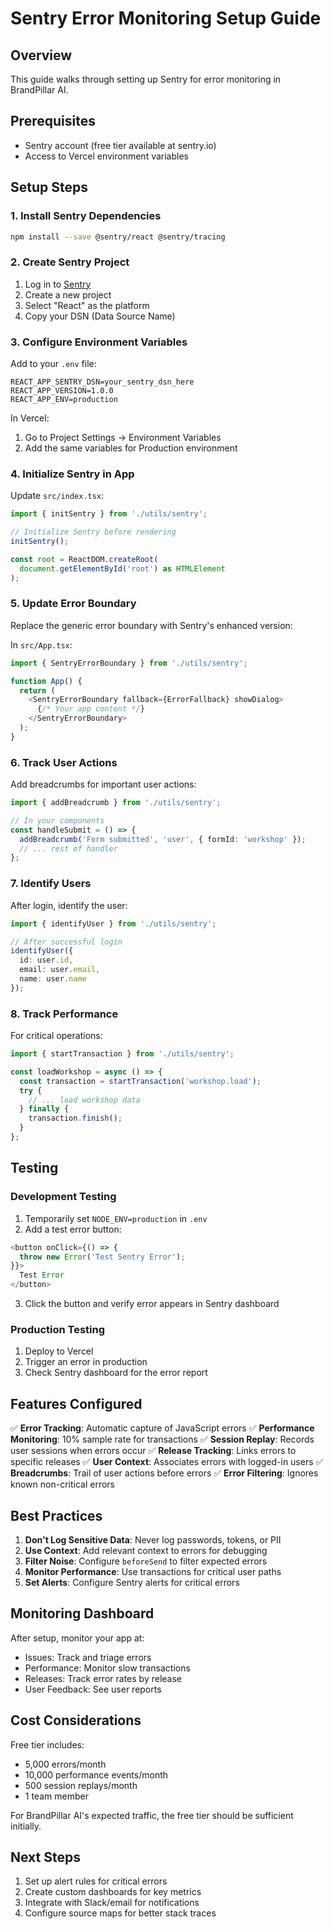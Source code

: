 # Sentry Error Monitoring Setup Guide

## Overview
This guide walks through setting up Sentry for error monitoring in BrandPillar AI.

## Prerequisites
- Sentry account (free tier available at sentry.io)
- Access to Vercel environment variables

## Setup Steps

### 1. Install Sentry Dependencies
```bash
npm install --save @sentry/react @sentry/tracing
```

### 2. Create Sentry Project
1. Log in to [Sentry](https://sentry.io)
2. Create a new project
3. Select "React" as the platform
4. Copy your DSN (Data Source Name)

### 3. Configure Environment Variables
Add to your `.env` file:
```env
REACT_APP_SENTRY_DSN=your_sentry_dsn_here
REACT_APP_VERSION=1.0.0
REACT_APP_ENV=production
```

In Vercel:
1. Go to Project Settings → Environment Variables
2. Add the same variables for Production environment

### 4. Initialize Sentry in App
Update `src/index.tsx`:
```typescript
import { initSentry } from './utils/sentry';

// Initialize Sentry before rendering
initSentry();

const root = ReactDOM.createRoot(
  document.getElementById('root') as HTMLElement
);
```

### 5. Update Error Boundary
Replace the generic error boundary with Sentry's enhanced version:

In `src/App.tsx`:
```typescript
import { SentryErrorBoundary } from './utils/sentry';

function App() {
  return (
    <SentryErrorBoundary fallback={ErrorFallback} showDialog>
      {/* Your app content */}
    </SentryErrorBoundary>
  );
}
```

### 6. Track User Actions
Add breadcrumbs for important user actions:

```typescript
import { addBreadcrumb } from './utils/sentry';

// In your components
const handleSubmit = () => {
  addBreadcrumb('Form submitted', 'user', { formId: 'workshop' });
  // ... rest of handler
};
```

### 7. Identify Users
After login, identify the user:

```typescript
import { identifyUser } from './utils/sentry';

// After successful login
identifyUser({
  id: user.id,
  email: user.email,
  name: user.name
});
```

### 8. Track Performance
For critical operations:

```typescript
import { startTransaction } from './utils/sentry';

const loadWorkshop = async () => {
  const transaction = startTransaction('workshop.load');
  try {
    // ... load workshop data
  } finally {
    transaction.finish();
  }
};
```

## Testing

### Development Testing
1. Temporarily set `NODE_ENV=production` in `.env`
2. Add a test error button:
```typescript
<button onClick={() => {
  throw new Error('Test Sentry Error');
}}>
  Test Error
</button>
```
3. Click the button and verify error appears in Sentry dashboard

### Production Testing
1. Deploy to Vercel
2. Trigger an error in production
3. Check Sentry dashboard for the error report

## Features Configured

✅ **Error Tracking**: Automatic capture of JavaScript errors
✅ **Performance Monitoring**: 10% sample rate for transactions
✅ **Session Replay**: Records user sessions when errors occur
✅ **Release Tracking**: Links errors to specific releases
✅ **User Context**: Associates errors with logged-in users
✅ **Breadcrumbs**: Trail of user actions before errors
✅ **Error Filtering**: Ignores known non-critical errors

## Best Practices

1. **Don't Log Sensitive Data**: Never log passwords, tokens, or PII
2. **Use Context**: Add relevant context to errors for debugging
3. **Filter Noise**: Configure `beforeSend` to filter expected errors
4. **Monitor Performance**: Use transactions for critical user paths
5. **Set Alerts**: Configure Sentry alerts for critical errors

## Monitoring Dashboard

After setup, monitor your app at:
- Issues: Track and triage errors
- Performance: Monitor slow transactions
- Releases: Track error rates by release
- User Feedback: See user reports

## Cost Considerations

Free tier includes:
- 5,000 errors/month
- 10,000 performance events/month
- 500 session replays/month
- 1 team member

For BrandPillar AI's expected traffic, the free tier should be sufficient initially.

## Next Steps

1. Set up alert rules for critical errors
2. Create custom dashboards for key metrics
3. Integrate with Slack/email for notifications
4. Configure source maps for better stack traces